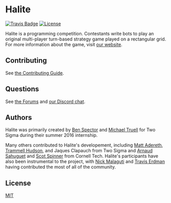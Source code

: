 # Halite

[![Travis Badge](https://travis-ci.org/HaliteChallenge/Halite.svg?branch=master)](https://travis-ci.org/HaliteChallenge/Halite)
[![License](https://img.shields.io/badge/license-MIT-blue.svg)](https://raw.githubusercontent.com/HaliteChallenge/Halite/master/LICENSE)

Halite is a programming competition. Contestants write bots to play an original multi-player turn-based strategy game played on a rectangular grid. For more information about the game, visit [our website](http://halite.io).

## Contributing

See [the Contributing Guide](CONTRIBUTING.md).

## Questions

See [the Forums](https://forums.halite.io) and [our Discord chat](https://discordapp.com/invite/rbVDB4n).

## Authors

Halite was primarily created by [Ben Spector](https://github.com/Sydriax) and [Michael Truell](https://github.com/truell20) for Two Sigma during their summer 2016 internship. 

Many others contributed to Halite's developement, including [Matt Adereth](https://github.com/adereth), [Trammell Hudson](https://github.com/osresearch), and Jaques Clapauch from Two Sigma and [Arnaud Sahuguet](https://github.com/sahuguet) and [Scot Spinner](https://github.com/awesomescot) from Cornell Tech. Halite's participants have also been instrumental to the project, with [Nick Malaguti](https://github.com/nmalaguti) and [Travis Erdman](https://github.com/erdman) having contributed the most of all of the community.

## License

[MIT](http://opensource.org/licenses/MIT)
